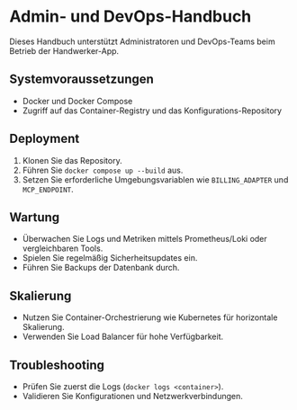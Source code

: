 # Admin- und DevOps-Handbuch

Dieses Handbuch unterstützt Administratoren und DevOps-Teams beim Betrieb der Handwerker-App.

## Systemvoraussetzungen
- Docker und Docker Compose
- Zugriff auf das Container-Registry und das Konfigurations-Repository

## Deployment
1. Klonen Sie das Repository.
2. Führen Sie `docker compose up --build` aus.
3. Setzen Sie erforderliche Umgebungsvariablen wie `BILLING_ADAPTER` und `MCP_ENDPOINT`.

## Wartung
- Überwachen Sie Logs und Metriken mittels Prometheus/Loki oder vergleichbaren Tools.
- Spielen Sie regelmäßig Sicherheitsupdates ein.
- Führen Sie Backups der Datenbank durch.

## Skalierung
- Nutzen Sie Container-Orchestrierung wie Kubernetes für horizontale Skalierung.
- Verwenden Sie Load Balancer für hohe Verfügbarkeit.

## Troubleshooting
- Prüfen Sie zuerst die Logs (`docker logs <container>`).
- Validieren Sie Konfigurationen und Netzwerkverbindungen.
